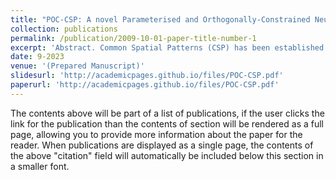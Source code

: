 ```yaml
---
title: "POC-CSP: A novel Parameterised and Orthogonally-Constrained Neural Network layer for learning Common Spatial Patterns (CSP) in EEG signals (Prepared Manuscript)"
collection: publications
permalink: /publication/2009-10-01-paper-title-number-1
excerpt: 'Abstract. Common Spatial Patterns (CSP) has been established as a power feature extraction method in EEG signal processing with machine learning. However, it has shortcomings like sensitivity to noise and rigidity in the value of the weights. In this paper, we introduce a novel neural network architecture layer (POC-CSP) that transforms CSP into a trainable machine learning model that can learn from training data, regularised, and be used in an end-to-end classification network. Evaluating POC-CSP, we show it outperforms conventional CSP in BCI motor imagery task and has the ability to generalise well to unseen data if uses as a pre-trained neural network. POC-CSP can be prepended to any neural network classifier and trained end-to-end to improve EEG signal decoding.'
date: 9-2023
venue: '(Prepared Manuscript)'
slidesurl: 'http://academicpages.github.io/files/POC-CSP.pdf'
paperurl: 'http://academicpages.github.io/files/POC-CSP.pdf'
---
```


The contents above will be part of a list of publications, if the user clicks the link for the publication than the contents of section will be rendered as a full page, allowing you to provide more information about the paper for the reader. When publications are displayed as a single page, the contents of the above "citation" field will automatically be included below this section in a smaller font.

